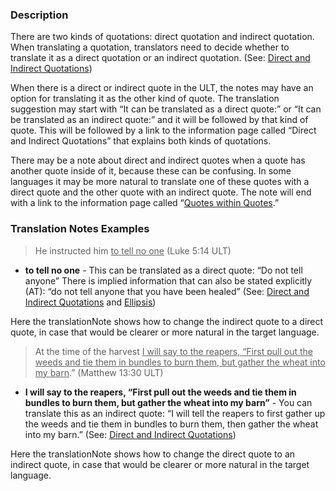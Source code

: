 
### Description

There are two kinds of quotations: direct quotation and indirect quotation. When translating a quotation, translators need to decide whether to translate it as a direct quotation or an indirect quotation.  (See: [Direct and Indirect Quotations](../figs-quotations/01.md))

When there is a direct or indirect quote in the ULT, the notes may have an option for translating it as the other kind of quote. The translation suggestion may start with “It can be translated as a direct quote:” or “It can be translated as an indirect quote:” and it will be followed by that kind of quote. This will be followed by a link to the information page called “Direct and Indirect Quotations” that explains both kinds of quotations.

There may be a note about direct and indirect quotes when a quote has another quote inside of it, because these can be confusing. In some languages it may be more natural to translate one of these quotes with a direct quote and the other quote with an indirect quote. The note will end with a link to the information page called “[Quotes within Quotes](../figs-quotesinquotes/01.md).”

### Translation Notes Examples

> He instructed him <u>to tell no one</u> (Luke 5:14 ULT)

* **to tell no one** - This can be translated as a direct quote: “Do not tell anyone” There is implied information that can also be stated explicitly (AT): “do not tell anyone that you have been healed” (See: [Direct and Indirect Quotations](../figs-quotations/01.md) and [Ellipsis](../figs-ellipsis/01.md))

Here the translationNote shows how to change the indirect quote to a direct quote, in case that would be clearer or more natural in the target language.

> At the time of the harvest <u>I will say to the reapers, “First pull out the weeds and tie them in bundles to burn them, but gather the wheat into my barn</u>.” (Matthew 13:30 ULT)

* **I will say to the reapers, “First pull out the weeds and tie them in bundles to burn them, but gather the wheat into my barn”** - You can translate this as an indirect quote: “I will tell the reapers to first gather up the weeds and tie them in bundles to burn them, then gather the wheat into my barn.” (See: [Direct and Indirect Quotations](../figs-quotations/01.md))

Here the translationNote shows how to change the direct quote to an indirect quote, in case that would be clearer or more natural in the target language.